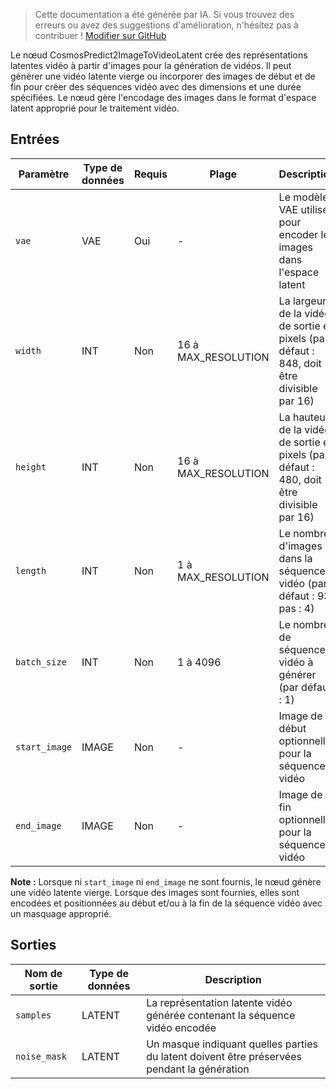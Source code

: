 > Cette documentation a été générée par IA. Si vous trouvez des erreurs ou avez des suggestions d'amélioration, n'hésitez pas à contribuer ! [Modifier sur GitHub](https://github.com/Comfy-Org/embedded-docs/blob/main/comfyui_embedded_docs/docs/CosmosPredict2ImageToVideoLatent/fr.md)

Le nœud CosmosPredict2ImageToVideoLatent crée des représentations latentes vidéo à partir d'images pour la génération de vidéos. Il peut générer une vidéo latente vierge ou incorporer des images de début et de fin pour créer des séquences vidéo avec des dimensions et une durée spécifiées. Le nœud gère l'encodage des images dans le format d'espace latent approprié pour le traitement vidéo.

## Entrées

| Paramètre | Type de données | Requis | Plage | Description |
|-----------|-----------|----------|-------|-------------|
| `vae` | VAE | Oui | - | Le modèle VAE utilisé pour encoder les images dans l'espace latent |
| `width` | INT | Non | 16 à MAX_RESOLUTION | La largeur de la vidéo de sortie en pixels (par défaut : 848, doit être divisible par 16) |
| `height` | INT | Non | 16 à MAX_RESOLUTION | La hauteur de la vidéo de sortie en pixels (par défaut : 480, doit être divisible par 16) |
| `length` | INT | Non | 1 à MAX_RESOLUTION | Le nombre d'images dans la séquence vidéo (par défaut : 93, pas : 4) |
| `batch_size` | INT | Non | 1 à 4096 | Le nombre de séquences vidéo à générer (par défaut : 1) |
| `start_image` | IMAGE | Non | - | Image de début optionnelle pour la séquence vidéo |
| `end_image` | IMAGE | Non | - | Image de fin optionnelle pour la séquence vidéo |

**Note :** Lorsque ni `start_image` ni `end_image` ne sont fournis, le nœud génère une vidéo latente vierge. Lorsque des images sont fournies, elles sont encodées et positionnées au début et/ou à la fin de la séquence vidéo avec un masquage approprié.

## Sorties

| Nom de sortie | Type de données | Description |
|-------------|-----------|-------------|
| `samples` | LATENT | La représentation latente vidéo générée contenant la séquence vidéo encodée |
| `noise_mask` | LATENT | Un masque indiquant quelles parties du latent doivent être préservées pendant la génération |
